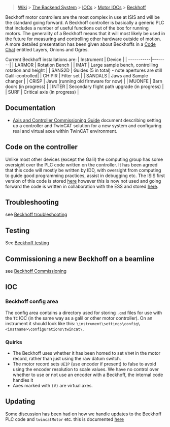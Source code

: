 
> [Wiki](Home) > [The Backend System](The-Backend-System) > [IOCs](IOCs) > [Motor IOCs](Motor-IOCs) > [Beckhoff](Beckhoff)

Beckhoff motor controllers are the most complex in use at ISIS and will be the standard going forward. A Beckhoff controller is basically a generic PLC that includes a number of useful functions out of the box for running motors. The generality of a Beckhoff means that it will most likely be used in the future for measuring and controlling other hardware outside of motion. A more detailed presentation has been given about Beckhoffs in a [Code Chat](Code-Chats-and-Lightning-Talks) entitled Layers, Onions and Ogres.

Current Beckhoff installations are:
| Instrument | Device |
| -----------|--------|
| LARMOR | Rotation Bench |
| IMAT | Large sample bench, controlling rotation and height |
| SANS2D | Guides (5 in total) - note apertures are still Galil-controlled| 
| CHIPIR | Filter set | 
| SANDALS | Jaws and Sample changer | 
| CRISP | Jaws (running old firmware for now) | 
| MUONFE | Barn doors (in progress) | 
| INTER | Secondary flight path upgrade (in progress) | 
| SURF | Critical axis (in progress) |

## Documentation
- [Axis and Controller Commissioning Guide](https://stfc365.sharepoint.com/:w:/s/ISISMechatronics/Ee_aMxb5CF1Dlz-NUGW3OVgB0K7vQjXXwZDwSl5DSHN48w?e=GjqNEb&isSPOFile=1) document describing setting up a controller and TwinCAT solution for a new system and configuring real and virtual axes within TwinCAT environment.

## Code on the controller
Unlike most other devices (except the Galil) the computing group has some oversight over the PLC code written on the controller. It has been agreed that this code will mostly be written by IDD, with oversight from computing to guide good programming practices, assist in debugging etc. The ISIS first version of this code is stored [here](https://github.com/ISISComputingGroup/BeckhoffPLCCode/) however this is now not used and going forward the code is written in collaboration with the ESS and stored [here](https://bitbucket.org/europeanspallationsource/tc_generic_structure/src/master/).

## Troubleshooting
see [Beckhoff troubleshooting](Beckhoff-troubleshooting)

## Testing
See [Beckhoff testing](Beckhoff-testing)

## Commissioning a new Beckhoff on a beamline
see [Beckhoff Commissioning](Beckhoff-Commissioning)

## IOC
### Beckhoff config area

The config area contains a directory used for storing `.cmd` files for use with the `TC` IOC (in the same way as a galil or other motor controller). On an instrument it should look like this: `\instrument\settings\config\<instname>\configurations\twincat\`. 

### Quirks

- The Beckhoff uses whether it has been homed to set `ATHM` in the motor record, rather than just using the raw datum switch. 
- The motor record sets `UEIP` (use encoder if present) to false to avoid using the encoder resolution to scale values. We have no control over whether to use or not use an encoder with a Beckhoff, the internal code handles it
- Axes marked with `(V)` are virtual axes. 

## Updating

Some discussion has been had on how we handle updates to the Beckhoff PLC code and `twincatMotor` etc. this is documented [here](https://stfc365.sharepoint.com/:w:/s/ISISMechatronics/EXnBTNmcqqVCkIXXxjSvYdwBD3ZihXKDE0pZpiErGnkJ1g?e=4%3AWjCJxN&at=9&CID=0DF00AB8-D565-4B81-9AA2-C0DD226434CA&wdLOR=c76050FF1-1FF0-4AC8-A94C-0127E17DD337)
